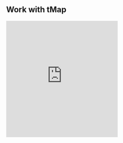 ## Work with tMap
<div style="text-aligh:left;">
<iframe height="315" src="https://www.youtube.com/embed/rufI3hRLJn4" frameborder="0" allow="accelerometer; autoplay; encrypted-media; gyroscope; picture-in-picture" allowfullscreen></iframe>

</div>